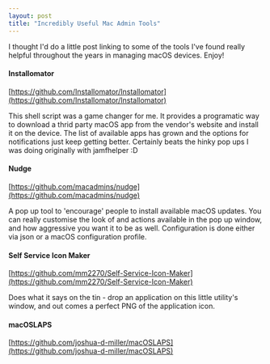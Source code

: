 ```yaml
---
layout: post
title: "Incredibly Useful Mac Admin Tools"
---
```


I thought I'd do a little post linking to some of the tools I've found really helpful throughout the years in managing macOS devices. Enjoy!

#### Installomator
[https://github.com/Installomator/Installomator](https://github.com/Installomator/Installomator)

This shell script was a game changer for me. It provides a programatic way to download a thrid party macOS app from the vendor's website and install it on the device. The list of available apps has grown and the options for notifications just keep getting better. Certainly beats the hinky pop ups I was doing originally with jamfhelper :D

#### Nudge
[https://github.com/macadmins/nudge](https://github.com/macadmins/nudge)

A pop up tool to 'encourage' people to install available macOS updates. You can really customise the look of and actions available in the pop up window, and how aggressive you want it to be as well. Configuration is done either via json or a macOS configuration profile. 

#### Self Service Icon Maker
[https://github.com/mm2270/Self-Service-Icon-Maker](https://github.com/mm2270/Self-Service-Icon-Maker)

Does what it says on the tin - drop an application on this little utility's window, and out comes a perfect PNG of the application icon. 

#### macOSLAPS
[https://github.com/joshua-d-miller/macOSLAPS](https://github.com/joshua-d-miller/macOSLAPS)